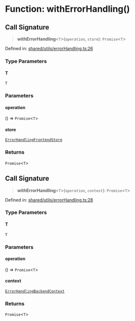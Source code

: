 # Function: withErrorHandling()

## Call Signature

> **withErrorHandling**\<`T`\>(`operation`, `store`): `Promise`\<`T`\>

Defined in: [shared/utils/errorHandling.ts:26](https://github.com/Nick2bad4u/Uptime-Watcher/blob/2a45eeb1723f8f7089001af2c92aa07d82dfe7e4/shared/utils/errorHandling.ts#L26)

### Type Parameters

#### T

`T`

### Parameters

#### operation

() => `Promise`\<`T`\>

#### store

[`ErrorHandlingFrontendStore`](../interfaces/ErrorHandlingFrontendStore.md)

### Returns

`Promise`\<`T`\>

## Call Signature

> **withErrorHandling**\<`T`\>(`operation`, `context`): `Promise`\<`T`\>

Defined in: [shared/utils/errorHandling.ts:28](https://github.com/Nick2bad4u/Uptime-Watcher/blob/2a45eeb1723f8f7089001af2c92aa07d82dfe7e4/shared/utils/errorHandling.ts#L28)

### Type Parameters

#### T

`T`

### Parameters

#### operation

() => `Promise`\<`T`\>

#### context

[`ErrorHandlingBackendContext`](../interfaces/ErrorHandlingBackendContext.md)

### Returns

`Promise`\<`T`\>
